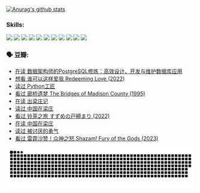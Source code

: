 
[![Anurag's github stats](https://github-readme-stats.vercel.app/api?username=w940853815)](https://github.com/anuraghazra/github-readme-stats)

### Skills:

<code><img height="32" src="https://cdn.jsdelivr.net/npm/simple-icons@v5/icons/python.svg"></code>
<code><img height="32" src="https://cdn.jsdelivr.net/npm/simple-icons@v5/icons/javascript.svg"></code>
<code><img height="32" src="https://cdn.jsdelivr.net/npm/simple-icons@v5/icons/django.svg"></code>
<code><img height="32" src="https://cdn.jsdelivr.net/npm/simple-icons@v5/icons/flask.svg"></code>
<code><img height="32" src="https://cdn.jsdelivr.net/npm/simple-icons@v5/icons/vuetify.svg"></code>
<code><img height="32" src="https://cdn.jsdelivr.net/npm/simple-icons@v5/icons/git.svg"></code>
<code><img height="32" src="https://cdn.jsdelivr.net/npm/simple-icons@v5/icons/docker.svg"></code>
<code><img height="32" src="https://cdn.jsdelivr.net/npm/simple-icons@v5/icons/postgresql.svg"></code>
<code><img height="32" src="https://cdn.jsdelivr.net/npm/simple-icons@v5/icons/elasticsearch.svg"></code>
<code><img height="32" src="https://cdn.jsdelivr.net/npm/simple-icons@v5/icons/macos.svg"></code>
<code><img height="32" src="https://cdn.jsdelivr.net/npm/simple-icons@v5/icons/linux.svg"></code>

### 🗣 豆瓣:

<!-- DOUBAN-ACTIVITIES:START -->
- [在读 数据架构师的PostgreSQL修炼：高效设计、开发与维护数据库应用](https://www.douban.com/people/136069238/status/4195338884/?_i=81302319)
- [想看 谁可以这样爱我 Redeeming Love‎ (2022)](https://www.douban.com/people/136069238/status/4188956472/?_i=81302319)
- [读过 Python工匠](https://www.douban.com/people/136069238/status/4188860579/?_i=81302319)
- [看过 廊桥遗梦 The Bridges of Madison County‎ (1995)](https://www.douban.com/people/136069238/status/4185308287/?_i=81302319)
- [在读 出梁庄记](https://www.douban.com/people/136069238/status/4183319077/?_i=81302319)
- [读过 中国在梁庄](https://www.douban.com/people/136069238/status/4183317765/?_i=81302319)
- [看过 铃芽之旅 すずめの戸締まり‎ (2022)](https://www.douban.com/people/136069238/status/4180574625/?_i=81302319)
- [在读 中国在梁庄](https://www.douban.com/people/136069238/status/4174783134/?_i=81302319)
- [读过 被讨厌的勇气](https://www.douban.com/people/136069238/status/4174194174/?_i=81302319)
- [看过 雷霆沙赞！众神之怒 Shazam! Fury of the Gods‎ (2023)](https://www.douban.com/people/136069238/status/4173862129/?_i=81302319)
<!-- DOUBAN-ACTIVITIES:END -->


![Snake animation](https://raw.githubusercontent.com/w940853815/w940853815/output/github-contribution-grid-snake.svg)

<!--
**w940853815/w940853815** is a ✨ _special_ ✨ repository because its `README.md` (this file) appears on your GitHub profile.

Here are some ideas to get you started:

- 🔭 I’m currently working on ...
- 🌱 I’m currently learning ...
- 👯 I’m looking to collaborate on ...
- 🤔 I’m looking for help with ...
- 💬 Ask me about ...
- 📫 How to reach me: ...
- 😄 Pronouns: ...
- ⚡ Fun fact: ...
-->
